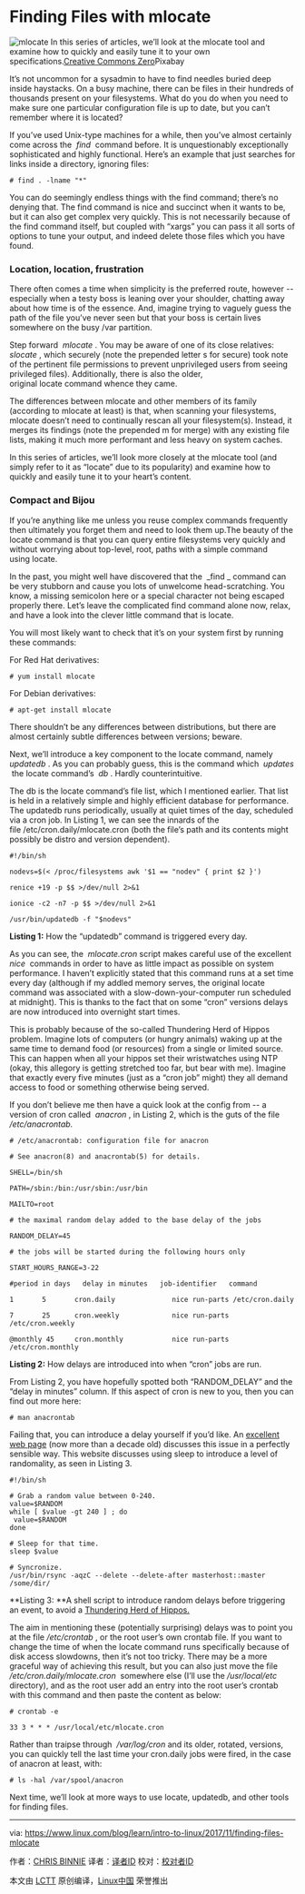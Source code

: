 Finding Files with mlocate
============================================================

![mlocate](https://www.linux.com/sites/lcom/files/styles/rendered_file/public/question-mark.jpg?itok=dIQlOWz7 "mlocate")
In this series of articles, we’ll look at the mlocate tool and examine how to quickly and easily tune it to your own specifications.[Creative Commons Zero][1]Pixabay

It’s not uncommon for a sysadmin to have to find needles buried deep inside haystacks. On a busy machine, there can be files in their hundreds of thousands present on your filesystems. What do you do when you need to make sure one particular configuration file is up to date, but you can’t remember where it is located?

If you’ve used Unix-type machines for a while, then you’ve almost certainly come across the  _find_  command before. It is unquestionably exceptionally sophisticated and highly functional. Here’s an example that just searches for links inside a directory, ignoring files:

```
# find . -lname "*"
```

You can do seemingly endless things with the find command; there’s no denying that. The find command is nice and succinct when it wants to be, but it can also get complex very quickly. This is not necessarily because of the find command itself, but coupled with “xargs” you can pass it all sorts of options to tune your output, and indeed delete those files which you have found.

### Location, location, frustration

There often comes a time when simplicity is the preferred route, however -- especially when a testy boss is leaning over your shoulder, chatting away about how time is of the essence. And, imagine trying to vaguely guess the path of the file you’ve never seen but that your boss is certain lives somewhere on the busy /var partition.

Step forward  _mlocate_ . You may be aware of one of its close relatives:  _slocate_ , which securely (note the prepended letter s for secure) took note of the pertinent file permissions to prevent unprivileged users from seeing privileged files). Additionally, there is also the older, original locate command whence they came.

The differences between mlocate and other members of its family (according to mlocate at least) is that, when scanning your filesystems, mlocate doesn’t need to continually rescan all your filesystem(s). Instead, it merges its findings (note the prepended m for merge) with any existing file lists, making it much more performant and less heavy on system caches.

In this series of articles, we’ll look more closely at the mlocate tool (and simply refer to it as “locate” due to its popularity) and examine how to quickly and easily tune it to your heart’s content.

### Compact and Bijou

If you’re anything like me unless you reuse complex commands frequently then ultimately you forget them and need to look them up.The beauty of the locate command is that you can query entire filesystems very quickly and without worrying about top-level, root, paths with a simple command using locate.

In the past, you might well have discovered that the  _find _ command can be very stubborn and cause you lots of unwelcome head-scratching. You know, a missing semicolon here or a special character not being escaped properly there. Let’s leave the complicated find command alone now, relax, and have a look into the clever little command that is locate.

You will most likely want to check that it’s on your system first by running these commands:

For Red Hat derivatives:

```
# yum install mlocate
```

For Debian derivatives:

```
# apt-get install mlocate
```

There shouldn’t be any differences between distributions, but there are almost certainly subtle differences between versions; beware.

Next, we’ll introduce a key component to the locate command, namely  _updatedb_ . As you can probably guess, this is the command which  _updates_  the locate command’s  _db_ . Hardly counterintuitive.

The db is the locate command’s file list, which I mentioned earlier. That list is held in a relatively simple and highly efficient database for performance. The updatedb runs periodically, usually at quiet times of the day, scheduled via a cron job. In Listing 1, we can see the innards of the file /etc/cron.daily/mlocate.cron (both the file’s path and its contents might possibly be distro and version dependent).

```
#!/bin/sh

nodevs=$(< /proc/filesystems awk '$1 == "nodev" { print $2 }')

renice +19 -p $$ >/dev/null 2>&1

ionice -c2 -n7 -p $$ >/dev/null 2>&1

/usr/bin/updatedb -f "$nodevs"
```

**Listing 1:** How the “updatedb” command is triggered every day.

As you can see, the  _mlocate.cron_ script makes careful use of the excellent  _nice_  commands in order to have as little impact as possible on system performance. I haven’t explicitly stated that this command runs at a set time every day (although if my addled memory serves, the original locate command was associated with a slow-down-your-computer run scheduled at midnight). This is thanks to the fact that on some “cron” versions delays are now introduced into overnight start times.

This is probably because of the so-called Thundering Herd of Hippos problem. Imagine lots of computers (or hungry animals) waking up at the same time to demand food (or resources) from a single or limited source. This can happen when all your hippos set their wristwatches using NTP (okay, this allegory is getting stretched too far, but bear with me). Imagine that exactly every five minutes (just as a “cron job” might) they all demand access to food or something otherwise being served.

If you don’t believe me then have a quick look at the config from -- a version of cron called  _anacron_ , in Listing 2, which is the guts of the file _/etc/anacrontab._ 

```
# /etc/anacrontab: configuration file for anacron

# See anacron(8) and anacrontab(5) for details.

SHELL=/bin/sh

PATH=/sbin:/bin:/usr/sbin:/usr/bin

MAILTO=root

# the maximal random delay added to the base delay of the jobs

RANDOM_DELAY=45

# the jobs will be started during the following hours only

START_HOURS_RANGE=3-22

#period in days   delay in minutes   job-identifier   command

1       5       cron.daily              nice run-parts /etc/cron.daily

7       25      cron.weekly             nice run-parts /etc/cron.weekly

@monthly 45     cron.monthly            nice run-parts /etc/cron.monthly 
```

**Listing 2:** How delays are introduced into when “cron” jobs are run.

From Listing 2, you have hopefully spotted both “RANDOM_DELAY” and the “delay in minutes” column. If this aspect of cron is new to you, then you can find out more here:

```
# man anacrontab
```

Failing that, you can introduce a delay yourself if you’d like. An [excellent web page][3] (now more than a decade old) discusses this issue in a perfectly sensible way. This website discusses using sleep to introduce a level of randomality, as seen in Listing 3.

```
#!/bin/sh

# Grab a random value between 0-240.
value=$RANDOM
while [ $value -gt 240 ] ; do
 value=$RANDOM
done

# Sleep for that time.
sleep $value

# Syncronize.
/usr/bin/rsync -aqzC --delete --delete-after masterhost::master /some/dir/
```

**Listing 3: **A shell script to introduce random delays before triggering an event, to avoid a [Thundering Herd of Hippos.][4]

The aim in mentioning these (potentially surprising) delays was to point you at the file _/etc/crontab_ , or the root user’s own crontab file. If you want to change the time of when the locate command runs specifically because of disk access slowdowns, then it’s not too tricky. There may be a more graceful way of achieving this result, but you can also just move the file _/etc/cron.daily/mlocate.cron_  somewhere else (I’ll use the _/usr/local/etc_ directory), and as the root user add an entry into the root user’s crontab with this command and then paste the content as below:

```
# crontab -e

33 3 * * * /usr/local/etc/mlocate.cron
```

Rather than traipse through  _/var/log/cron_ and its older, rotated, versions, you can quickly tell the last time your cron.daily jobs were fired, in the case of anacron at least, with:

```
# ls -hal /var/spool/anacron
```

Next time, we’ll look at more ways to use locate, updatedb, and other tools for finding files.

--------------------------------------------------------------------------------

via: https://www.linux.com/blog/learn/intro-to-linux/2017/11/finding-files-mlocate

作者：[CHRIS BINNIE][a]
译者：[译者ID](https://github.com/译者ID)
校对：[校对者ID](https://github.com/校对者ID)

本文由 [LCTT](https://github.com/LCTT/TranslateProject) 原创编译，[Linux中国](https://linux.cn/) 荣誉推出

[a]:https://www.linux.com/users/chrisbinnie
[1]:https://www.linux.com/licenses/category/creative-commons-zero
[2]:https://www.linux.com/files/images/question-markjpg
[3]:http://www.moundalexis.com/archives/000076.php
[4]:http://www.moundalexis.com/archives/000076.php
